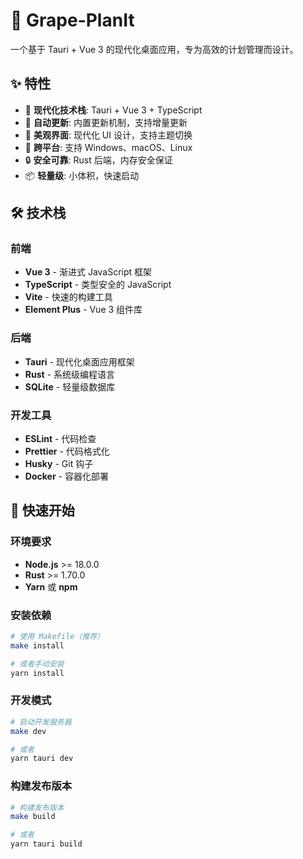 # 🍇 Grape-PlanIt

一个基于 Tauri + Vue 3 的现代化桌面应用，专为高效的计划管理而设计。

## ✨ 特性

- 🚀 **现代化技术栈**: Tauri + Vue 3 + TypeScript
- 🔄 **自动更新**: 内置更新机制，支持增量更新
- 🎨 **美观界面**: 现代化 UI 设计，支持主题切换
- 📱 **跨平台**: 支持 Windows、macOS、Linux
- 🔒 **安全可靠**: Rust 后端，内存安全保证
- 📦 **轻量级**: 小体积，快速启动

## 🛠️ 技术栈

### 前端
- **Vue 3** - 渐进式 JavaScript 框架
- **TypeScript** - 类型安全的 JavaScript
- **Vite** - 快速的构建工具
- **Element Plus** - Vue 3 组件库

### 后端
- **Tauri** - 现代化桌面应用框架
- **Rust** - 系统级编程语言
- **SQLite** - 轻量级数据库

### 开发工具
- **ESLint** - 代码检查
- **Prettier** - 代码格式化
- **Husky** - Git 钩子
- **Docker** - 容器化部署

## 🚀 快速开始

### 环境要求

- **Node.js** >= 18.0.0
- **Rust** >= 1.70.0
- **Yarn** 或 **npm**

### 安装依赖

```bash
# 使用 Makefile（推荐）
make install

# 或者手动安装
yarn install
```

### 开发模式

```bash
# 启动开发服务器
make dev

# 或者
yarn tauri dev
```

### 构建发布版本

```bash
# 构建发布版本
make build

# 或者
yarn tauri build
```